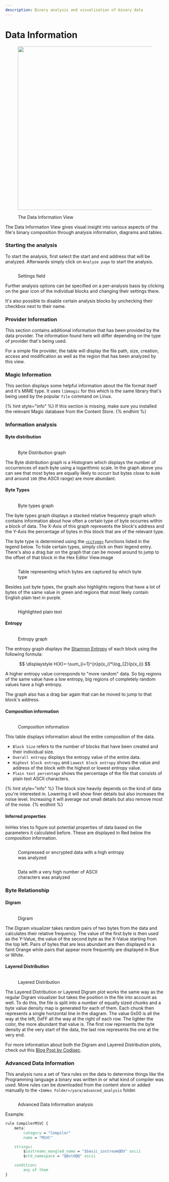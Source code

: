 ```yaml
---
description: Binary analysis and visualisation of binary data
---
```


# Data Information

<figure><img src="../.gitbook/assets/image (2) (1) (1) (1).png" alt="" width="518"><figcaption><p>The Data Information View</p></figcaption></figure>

The Data Information View gives visual insight into various aspects of the file's binary composition through analysis information, diagrams and tables.

### Starting the analysis

To start the analysis, first select the start and end address that will be analyzed. Afterwards simply click on `Analyze page` to start the analysis.

<figure><img src="../.gitbook/assets/image (1) (1) (1) (1) (1) (1).png" alt=""><figcaption><p>Settings field</p></figcaption></figure>

Further analysis options can be specified on a per-analysis basis by clicking on the gear icon of the individual blocks and changing their settings there.

It's also possible to disable certain analysis blocks by unchecking their checkbox next to their name.

### Provider Information

This section contains additional information that has been provided by the data provider. The information found here will differ depending on the type of provider that's being used.

For a simple file provider, the table will display the file path, size, creation, access and modification as well as the region that has been analyzed by this view.

### Magic Information

This section displays some helpful information about the file format itself and it's MIME type. It uses `libmagic` for this which is the same library that's being used by the popular `file` command on Linux.

{% hint style="info" %}
If this section is missing, make sure you installed the relevant Magic database from the Content Store.
{% endhint %}

### Information analysis

#### Byte distribution

<figure><img src="../.gitbook/assets/imhex_zBnXiZkM48.png" alt=""><figcaption><p>Byte Distribution graph</p></figcaption></figure>

The Byte distribution graph is a Histogram which displays the number of occurrences of each byte using a logarithmic scale. In the graph above you can see that most bytes are equally likely to occurr but bytes close to `0x00` and around `100` (the ASCII range) are more abundant.&#x20;

#### Byte Types

<figure><img src="../.gitbook/assets/image (2) (1) (1) (1) (1).png" alt=""><figcaption><p>Byte types graph</p></figcaption></figure>

The byte types graph displays a stacked relative frequency graph which contains information about how often a certain type of byte occurres within a block of data. The X-Axis of this graph represents the block's address and the Y-Axis the percentage of bytes in this block that are of the relevant type.&#x20;

The byte type is determined using the [`<cctype>`](https://en.cppreference.com/w/c/string/byte) functions listed in the legend below. To hide certain types, simply click on their legend entry. There's also a drag bar on the graph that can be moved around to jump to the offset of that block in the Hex Editor View.image

<figure><img src="../.gitbook/assets/msedge_obci52Dx8p.png" alt=""><figcaption><p>Table representing which bytes are captured by which byte type</p></figcaption></figure>

Besides just byte types, the graph also highlights regions that have a lot of bytes of the same value in green and regions that most likely contain English plain text in purple.

<figure><img src="../.gitbook/assets/image (3) (1) (1).png" alt=""><figcaption><p>Highlighted plain text </p></figcaption></figure>

#### Entropy

<figure><img src="../.gitbook/assets/imhex_7OmHKE33J2.png" alt=""><figcaption><p>Entropy graph</p></figcaption></figure>

The entropy graph displays the [Shannon Entropy](https://en.wikipedia.org/wiki/Entropy_\(information_theory\)) of each block using the following formula:

$$
\displaystyle H(X)=-\sum_{i=1}^{n}p(x_i)*\log_{2}(p(x_i))
$$

A higher entropy value corresponds to "more random" data. So big regions of the same value have a low entropy, big regions of completely random values have a high entropy.

The graph also has a drag bar again that can be moved to jump to that block's address.

#### Composition information

<figure><img src="../.gitbook/assets/imhex_HaXI1JEIY9.png" alt=""><figcaption><p>Composition information</p></figcaption></figure>

This table displays information about the entire composition of the data.&#x20;

* `Block Size` refers to the number of blocks that have been created and their individual size.
* `Overall entropy` displays the entropy value of the entire data.
* `Highest block entropy` and `Lowest block entropy` shows the value and address of the block with the highest or lowest entropy value.
* `Plain text percentage` shows the percentage of the file that consists of plain text ASCII characters.

{% hint style="info" %}
The block size heavily depends on the kind of data you're interested in. Lowering it will show finer details but also increases the noise level. Increasing it will average out small details but also remove most of the noise.
{% endhint %}

#### Inferred properties

ImHex tries to figure out potential properties of data based on the parameters it calculated before. These are displayed in Red below the composition information.

<figure><img src="../.gitbook/assets/imhex_ul2qJfJ8kr.png" alt=""><figcaption><p>Compressed or encrypted data with a high entropy<br>was analyzed</p></figcaption></figure>

<figure><img src="../.gitbook/assets/imhex_hOK0Y9k4qq.png" alt=""><figcaption><p>Data with a very high number of ASCII<br>characters was analyzed</p></figcaption></figure>

### Byte Relationship

#### Digram

<figure><img src="../.gitbook/assets/imhex_1DenTf29JC.png" alt=""><figcaption><p>Digram</p></figcaption></figure>

The Digram visualizer takes random pairs of two bytes from the data and calculates their relative frequency. The value of the first byte is then used as the Y-Value, the value of the second byte as the X-Value starting from the top left. Pairs of bytes that are less abundant are then displayed in a faint Orange while pairs that appear more frequently are displayed in Blue or White.

#### Layered Distribution

<figure><img src="../.gitbook/assets/imhex_mI86MX1SFm.png" alt=""><figcaption><p>Layered Distribution</p></figcaption></figure>

The Layered Distribution or Layered Digram plot works the same way as the regular Digram visualizer but takes the position in the file into account as well. To do this, the file is split into a number of equally sized chunks and a byte value density map is generated for each of them. Each chunk then represents a single horizontal line in the diagram. The value 0x00 is all the way at the left, 0xFF all the way at the right of each row. The lighter the color, the more abundant that value is. The first row represents the byte density at the very start of the data, the last row represents the one at the very end.

For more information about both the Digram and Layered Distribution plots, check out this [Blog Post by Codisec](https://codisec.com/binary-visualization-explained/).

### Advanced Data Information

This analysis runs a set of Yara rules on the data to determine things like the Programming language a binary was written in or what kind of compiler was used. More rules can be downloaded from the content store or added manually to the `<ImHex Folder>/yara/advanced_analysis` folder.

<figure><img src="../.gitbook/assets/image (4) (1).png" alt=""><figcaption><p>Advanced Data Information analysis</p></figcaption></figure>

Example:

```css
rule CompilerMSVC {
    meta:
        category = "Compiler"
        name = "MSVC"

    strings:
        $iostreams_mangled_name = "$basic_iostream@DU" ascii
        $std_namespace = "@@std@@" ascii

    condition:
        any of them
}
```
